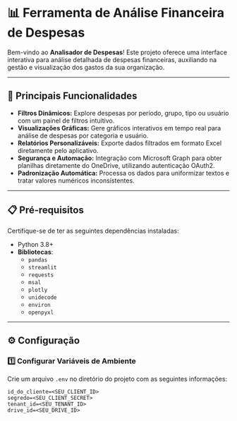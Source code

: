 # 📊 Ferramenta de Análise Financeira de Despesas

Bem-vindo ao **Analisador de Despesas**! Este projeto oferece uma interface interativa para análise detalhada de despesas financeiras, auxiliando na gestão e visualização dos gastos da sua organização.

---

## 🚀 Principais Funcionalidades
- **Filtros Dinâmicos:** Explore despesas por período, grupo, tipo ou usuário com um painel de filtros intuitivo.
- **Visualizações Gráficas:** Gere gráficos interativos em tempo real para análise de despesas por categoria e usuário.
- **Relatórios Personalizáveis:** Exporte dados filtrados em formato Excel diretamente pelo aplicativo.
- **Segurança e Automação:** Integração com Microsoft Graph para obter planilhas diretamente do OneDrive, utilizando autenticação OAuth2.
- **Padronização Automática:** Processa os dados para uniformizar textos e tratar valores numéricos inconsistentes.

---

## 📋 Pré-requisitos

Certifique-se de ter as seguintes dependências instaladas:

- Python 3.8+
- **Bibliotecas**:
  - `pandas`
  - `streamlit`
  - `requests`
  - `msal`
  - `plotly`
  - `unidecode`
  - `environ`
  - `openpyxl`

---

## ⚙️ Configuração

### 1️⃣ Configurar Variáveis de Ambiente
Crie um arquivo `.env` no diretório do projeto com as seguintes informações:

```plaintext
id_do_cliente=<SEU_CLIENT_ID>
segredo=<SEU_CLIENT_SECRET>
tenant_id=<SEU_TENANT_ID>
drive_id=<SEU_DRIVE_ID>
